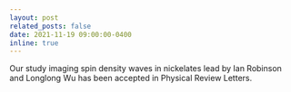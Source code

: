 ```yaml
---
layout: post
related_posts: false
date: 2021-11-19 09:00:00-0400
inline: true
---
```


Our study imaging spin density waves in nickelates lead by Ian Robinson and Longlong Wu has been accepted in Physical Review Letters.
